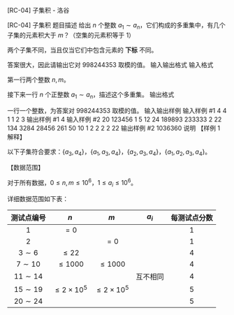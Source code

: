 



[RC-04] 子集积 - 洛谷














[RC-04] 子集积
题目描述
给出 $n$ 个整数 $a_1\sim a_n$，它们构成的多重集中，有几个子集的元素积大于 $m$？（空集的元素积等于 $1$）

两个子集不同，当且仅当它们中包含元素的 **下标** 不同。

答案很大，因此请输出它对 $998244353$ 取模的值。
输入输出格式
输入格式

第一行两个整数 $n,m$。

接下来一行 $n$ 个正整数 $a_1\sim a_n$，描述这个多重集。
输出格式

一行一个整数，为答案对 $998244353$ 取模的值。
输入输出样例
输入样例 #1
4 4
1 1 2 3
输出样例 #1
4
输入样例 #2
20 123456
1 5 12 24 189893 233333 2 22 134 3284 28456 261 50 10 1 2 2 2 2 22
输出样例 #2
1036360
说明
【样例 $1$ 解释】

以下子集符合要求：$\{a_3,a_4\}$，$\{a_1,a_3,a_4\}$，$\{a_2,a_3,a_4\}$，$\{a_1,a_2,a_3,a_4\}$。

【数据范围】

对于所有数据，$0\le n,m\le 10^6$，$1\le a_i\le 10^6$。

详细数据范围如下表：

| 测试点编号 | $n$ | $m$ | $a_i$ | 每测试点分数 |
| :-----------: | :-----------: | :-----------: | :-----------: | :-----------: |
| $1$ | $=0$ |  |  | $1$ |
| $2$ |  | $=0$ |  | $1$ |
| $3\sim 6$ | $\le 22$ |  |  | $4$ |
| $7\sim 10$ | $\le 1000$ | $\le 1000$ |  | $4$ |
| $11\sim 14$ |  |  | 互不相同 | $4$ |
| $15\sim 19$ | $\le 2\times 10^5$ | $\le 2\times 10^5$ |  | $5$ |
| $20\sim 24$ |  |  |  | $5$ |






